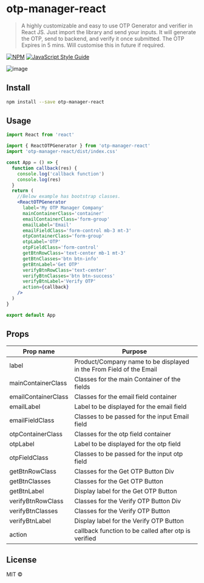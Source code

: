 # otp-manager-react

> A highly customizable and easy to use OTP Generator and verifier in React JS. Just import the library and send your inputs. It will generate the OTP, send to backend, and verify it once submitted.
> The OTP Expires in 5 mins. Will customise this in future if required.

[![NPM](https://img.shields.io/npm/v/otp-manager-react.svg)](https://www.npmjs.com/package/otp-manager-react) [![JavaScript Style Guide](https://img.shields.io/badge/code_style-standard-brightgreen.svg)](https://standardjs.com)

![image](https://user-images.githubusercontent.com/14010423/112599239-b241ce00-8e35-11eb-9073-b8d1d0fd1d9c.png)


## Install

```bash
npm install --save otp-manager-react
```

## Usage

```jsx
import React from 'react'

import { ReactOTPGenerator } from 'otp-manager-react'
import 'otp-manager-react/dist/index.css'

const App = () => {
  function callback(res) {
    console.log('callback function')
    console.log(res)
  }
  return (
    //Below example has bootstrap classes.
    <ReactOTPGenerator
      label='My OTP Manager Company'
      mainContainerClass='container'
      emailContainerClass='form-group'
      emailLabel='Email'
      emailFieldClass='form-control mb-3 mt-3'
      otpContainerClass='form-group'
      otpLabel='OTP'
      otpFieldClass='form-control'
      getBtnRowClass='text-center mb-1 mt-3'
      getBtnClasses='btn btn-info'
      getBtnLabel='Get OTP'
      verifyBtnRowClass='text-center'
      verifyBtnClasses='btn btn-success'
      verifyBtnLabel='Verify OTP'
      action={callback}
    />
  )
}

export default App

```

## Props

 | Prop name  | Purpose |
| ------------- | ------------- |
| label  | Product/Company name to be displayed in the From Field of the Email |
| mainContainerClass | Classes for the main Container of the fields |
| emailContainerClass | Classes for the email field container |
| emailLabel | Label to be displayed for the email field |
| emailFieldClass | Classes to be passed for the input Email field |
| otpContainerClass | Classes for the otp field container |
| otpLabel | Label to be displayed for the otp field |
| otpFieldClass | Classes to be passed for the input otp field |
| getBtnRowClass | Classes for the Get OTP Button Div |
| getBtnClasses | Classes for the Get OTP Button |
| getBtnLabel | Display label for the Get OTP Button |
| verifyBtnRowClass | Classes for the Verify OTP Button Div |
| verifyBtnClasses | Classes for the Verify OTP Button |
| verifyBtnLabel | Display label for the Verify OTP Button |
| action | callback function to be called after otp is verified |


## License
 
MIT © [](https://github.com/)


